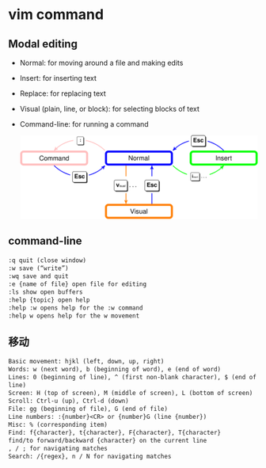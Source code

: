 # vim command

## Modal editing
* Normal: for moving around a file and making edits
* Insert: for inserting text
* Replace: for replacing text
* Visual (plain, line, or block): for selecting blocks of text
* Command-line: for running a command

  ![pic](pic/vim-modes.png)
## command-line

    :q quit (close window)
    :w save (“write”)
    :wq save and quit
    :e {name of file} open file for editing
    :ls show open buffers
    :help {topic} open help
    :help :w opens help for the :w command
    :help w opens help for the w movement

## 移动

    Basic movement: hjkl (left, down, up, right)
    Words: w (next word), b (beginning of word), e (end of word)
    Lines: 0 (beginning of line), ^ (first non-blank character), $ (end of line)
    Screen: H (top of screen), M (middle of screen), L (bottom of screen)
    Scroll: Ctrl-u (up), Ctrl-d (down)
    File: gg (beginning of file), G (end of file)
    Line numbers: :{number}<CR> or {number}G (line {number})
    Misc: % (corresponding item)
    Find: f{character}, t{character}, F{character}, T{character}
    find/to forward/backward {character} on the current line
    , / ; for navigating matches
    Search: /{regex}, n / N for navigating matches






